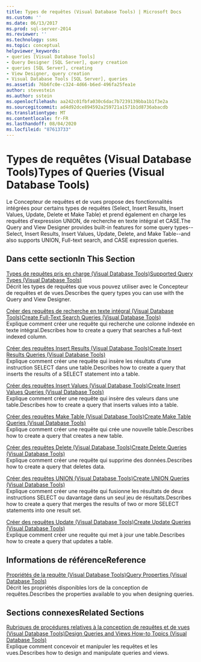 ```yaml
---
title: Types de requêtes (Visual Database Tools) | Microsoft Docs
ms.custom: ''
ms.date: 06/13/2017
ms.prod: sql-server-2014
ms.reviewer: ''
ms.technology: ssms
ms.topic: conceptual
helpviewer_keywords:
- queries [Visual Database Tools]
- Query Designer [SQL Server], query creation
- queries [SQL Server], creating
- View Designer, query creation
- Visual Database Tools [SQL Server], queries
ms.assetid: 76b6fc0e-c324-4d66-b6ed-496fa25fea1e
author: stevestein
ms.author: sstein
ms.openlocfilehash: aa242c01fbfa030c6dac7b7239139bba1b1f3e2a
ms.sourcegitcommit: ad4d92dce894592a259721a1571b1d8736abacdb
ms.translationtype: MT
ms.contentlocale: fr-FR
ms.lasthandoff: 08/04/2020
ms.locfileid: "87613733"
---
```

# <a name="types-of-queries-visual-database-tools"></a><span data-ttu-id="8c977-102">Types de requêtes (Visual Database Tools)</span><span class="sxs-lookup"><span data-stu-id="8c977-102">Types of Queries (Visual Database Tools)</span></span>
  <span data-ttu-id="8c977-103">Le Concepteur de requêtes et de vues propose des fonctionnalités intégrées pour certains types de requêtes (Select, Insert Results, Insert Values, Update, Delete et Make Table) et prend également en charge les requêtes d'expression UNION, de recherche en texte intégral et CASE.</span><span class="sxs-lookup"><span data-stu-id="8c977-103">The Query and View Designer provides built-in features for some query types--Select, Insert Results, Insert Values, Update, Delete, and Make Table--and also supports UNION, Full-text search, and CASE expression queries.</span></span>  
  
## <a name="in-this-section"></a><span data-ttu-id="8c977-104">Dans cette section</span><span class="sxs-lookup"><span data-stu-id="8c977-104">In This Section</span></span>  
 [<span data-ttu-id="8c977-105">Types de requêtes pris en charge &#40;Visual Database Tools&#41;</span><span class="sxs-lookup"><span data-stu-id="8c977-105">Supported Query Types &#40;Visual Database Tools&#41;</span></span>](visual-database-tools.md)  
 <span data-ttu-id="8c977-106">Décrit les types de requêtes que vous pouvez utiliser avec le Concepteur de requêtes et de vues.</span><span class="sxs-lookup"><span data-stu-id="8c977-106">Describes the query types you can use with the Query and View Designer.</span></span>  
  
 [<span data-ttu-id="8c977-107">Créer des requêtes de recherche en texte intégral &#40;Visual Database Tools&#41;</span><span class="sxs-lookup"><span data-stu-id="8c977-107">Create Full-Text Search Queries &#40;Visual Database Tools&#41;</span></span>](create-full-text-search-queries-visual-database-tools.md)  
 <span data-ttu-id="8c977-108">Explique comment créer une requête qui recherche une colonne indexée en texte intégral.</span><span class="sxs-lookup"><span data-stu-id="8c977-108">Describes how to create a query that searches a full-text indexed column.</span></span>  
  
 [<span data-ttu-id="8c977-109">Créer des requêtes Insert Results &#40;Visual Database Tools&#41;</span><span class="sxs-lookup"><span data-stu-id="8c977-109">Create Insert Results Queries &#40;Visual Database Tools&#41;</span></span>](create-insert-results-queries-visual-database-tools.md)  
 <span data-ttu-id="8c977-110">Explique comment créer une requête qui insère les résultats d'une instruction SELECT dans une table.</span><span class="sxs-lookup"><span data-stu-id="8c977-110">Describes how to create a query that inserts the results of a SELECT statement into a table.</span></span>  
  
 [<span data-ttu-id="8c977-111">Créer des requêtes Insert Values &#40;Visual Database Tools&#41;</span><span class="sxs-lookup"><span data-stu-id="8c977-111">Create Insert Values Queries &#40;Visual Database Tools&#41;</span></span>](create-insert-values-queries-visual-database-tools.md)  
 <span data-ttu-id="8c977-112">Explique comment créer une requête qui insère des valeurs dans une table.</span><span class="sxs-lookup"><span data-stu-id="8c977-112">Describes how to create a query that inserts values into a table.</span></span>  
  
 [<span data-ttu-id="8c977-113">Créer des requêtes Make Table &#40;Visual Database Tools&#41;</span><span class="sxs-lookup"><span data-stu-id="8c977-113">Create Make Table Queries &#40;Visual Database Tools&#41;</span></span>](create-make-table-queries-visual-database-tools.md)  
 <span data-ttu-id="8c977-114">Explique comment créer une requête qui crée une nouvelle table.</span><span class="sxs-lookup"><span data-stu-id="8c977-114">Describes how to create a query that creates a new table.</span></span>  
  
 [<span data-ttu-id="8c977-115">Créer des requêtes Delete &#40;Visual Database Tools&#41;</span><span class="sxs-lookup"><span data-stu-id="8c977-115">Create Delete Queries &#40;Visual Database Tools&#41;</span></span>](delete-queries-visual-database-tools.md)  
 <span data-ttu-id="8c977-116">Explique comment créer une requête qui supprime des données.</span><span class="sxs-lookup"><span data-stu-id="8c977-116">Describes how to create a query that deletes data.</span></span>  
  
 [<span data-ttu-id="8c977-117">Créer des requêtes UNION &#40;Visual Database Tools&#41;</span><span class="sxs-lookup"><span data-stu-id="8c977-117">Create UNION Queries &#40;Visual Database Tools&#41;</span></span>](create-union-queries-visual-database-tools.md)  
 <span data-ttu-id="8c977-118">Explique comment créer une requête qui fusionne les résultats de deux instructions SELECT ou davantage dans un seul jeu de résultats.</span><span class="sxs-lookup"><span data-stu-id="8c977-118">Describes how to create a query that merges the results of two or more SELECT statements into one result set.</span></span>  
  
 [<span data-ttu-id="8c977-119">Créer des requêtes Update &#40;Visual Database Tools&#41;</span><span class="sxs-lookup"><span data-stu-id="8c977-119">Create Update Queries &#40;Visual Database Tools&#41;</span></span>](create-update-queries-visual-database-tools.md)  
 <span data-ttu-id="8c977-120">Explique comment créer une requête qui met à jour une table.</span><span class="sxs-lookup"><span data-stu-id="8c977-120">Describes how to create a query that updates a table.</span></span>  
  
## <a name="reference"></a><span data-ttu-id="8c977-121">Informations de référence</span><span class="sxs-lookup"><span data-stu-id="8c977-121">Reference</span></span>  
 [<span data-ttu-id="8c977-122">Propriétés de la requête &#40;Visual Database Tools&#41;</span><span class="sxs-lookup"><span data-stu-id="8c977-122">Query Properties &#40;Visual Database Tools&#41;</span></span>](query-properties-visual-database-tools.md)  
 <span data-ttu-id="8c977-123">Décrit les propriétés disponibles lors de la conception de requêtes.</span><span class="sxs-lookup"><span data-stu-id="8c977-123">Describes the properties available to you when designing queries.</span></span>  
  
## <a name="related-sections"></a><span data-ttu-id="8c977-124">Sections connexes</span><span class="sxs-lookup"><span data-stu-id="8c977-124">Related Sections</span></span>  
 [<span data-ttu-id="8c977-125">Rubriques de procédures relatives à la conception de requêtes et de vues &#40;Visual Database Tools&#41;</span><span class="sxs-lookup"><span data-stu-id="8c977-125">Design Queries and Views How-to Topics &#40;Visual Database Tools&#41;</span></span>](design-queries-and-views-how-to-topics-visual-database-tools.md)  
 <span data-ttu-id="8c977-126">Explique comment concevoir et manipuler les requêtes et les vues.</span><span class="sxs-lookup"><span data-stu-id="8c977-126">Describes how to design and manipulate queries and views.</span></span>  
  
  
